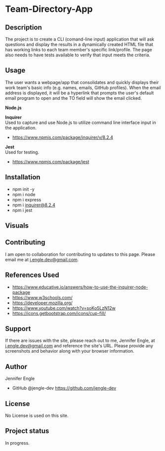 # Team-Directory-App

## Description
The project is to create a CLI (comand-line input) application that will ask questions and display the results in a dynamically created HTML file that has working links to each team member's specific link/profile. The page also needs to have tests available to verify that input meets the criteria.

## Usage
The user wants a webpage/app that consolidates and quickly displays their work team's basic info (e.g. names, emails, GitHub profiles).
When the email address is displayed, it will be a hyperlink that prompts the user's default email program to open and the TO field will show the email clicked.

**Node.js** </br>


**Inquirer** </br>
Used to capture and use Node.js to utilize command line interface input in the application.
* https://www.npmjs.com/package/inquirer/v/8.2.4

**Jest** </br>
Used for testing.
* https://www.npmjs.com/package/jest

## Installation
* npm init -y
* npm i node
* npm i express
* npm i inquirer@8.2.4
* npm i jest

## Visuals 
<!-- Need to provide a screenshot -->



## Contributing
I am open to collaboration for contributing to updates to this page. Please email me at j.engle.dev@gmail.com.

## References Used

* https://www.educative.io/answers/how-to-use-the-inquirer-node-package
* https://www.w3schools.com/
* https://developer.mozilla.org/
* https://www.youtube.com/watch?v=soKo5LzN12w
* https://icons.getbootstrap.com/icons/cup-fill/


## Support
If there are issues with the site, please reach out to me, Jennifer Engle, at j.engle.dev@gmail.com and reference the site's URL. Please provide any screenshots and behavior along with your browser information.

## Author
Jennifer Engle
* GitHub @jengle-dev https://github.com/jengle-dev


## License
No License is used on this site.

## Project status
In progress.
